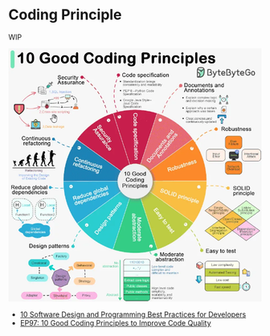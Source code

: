# Coding Principle

WIP

![coding-principle](../images/coding-principle.webp "coding-principle")

- [10 Software Design and Programming Best Practices for Developers](https://dev.to/somadevtoo/10-software-design-and-programming-best-practices-for-developers-ecn)
- [EP97: 10 Good Coding Principles to Improve Code Quality](https://blog.bytebytego.com/p/ep97-10-good-coding-principles-to)

